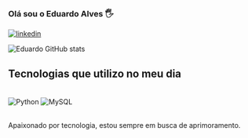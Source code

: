 ### Olá sou o Eduardo Alves 🖐️

[![linkedin](https://img.shields.io/badge/LinkedIn-0077B5?style=for-the-badge&logo=linkedin&logoColor=white)](https://www.linkedin.com/in/eduardo-alves-637625319?utm_source=share&utm_campaign=share_via&utm_content=profile&utm_medium=android_app)

![Eduardo GitHub stats](https://github-readme-stats.vercel.app/api?username=Eduardo02200&show_icons=true&theme=tokyonight)

## Tecnologias que utilizo no meu dia 

<div style="display: inline_block"><br/>
    <img align="center" alt="Python" src="https://img.shields.io/badge/Python-3776AB?style=for-the-badge&logo=python&logoColor=white">
      <img align="center" alt="MySQL" src="https://img.shields.io/badge/MySQL-00000F?style=for-the-badge&logo=mysql&logoColor=white">
</div><br/>

Apaixonado por tecnologia, estou sempre em busca de aprimoramento.

